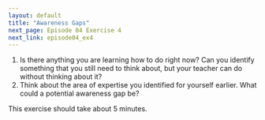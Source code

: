 ```yaml
---
layout: default
title: "Awareness Gaps"
next_page: Episode 04 Exercise 4
next_link: episode04_ex4
---
```


1. Is there anything you are learning how to do right now? Can you identify
something that you still need to think about, but your teacher can do without
thinking about it?
2. Think about the area of expertise you identified for yourself earlier. What could a
potential awareness gap be?

This exercise should take about 5 minutes.
